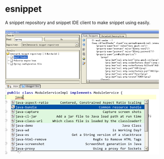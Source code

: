 # esnippet
A snippet repository and snippet IDE client to make snippet using easily.

![Alt text](screens/snippet_tool_window.png?raw=true "eSnippet Pro plugin")
![Alt text](screens/snippet_completion.png?raw=true "eSnippt snippet mnemonic completion")